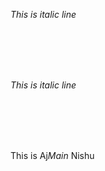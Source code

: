 *This is italic line*



<br><br><br><br>



_This is italic line_


<br><br><br><br>


This is Aj*Main* Nishu
